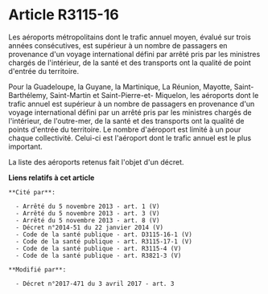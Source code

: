 # Article R3115-16

Les aéroports métropolitains dont le trafic annuel moyen, évalué sur trois années consécutives, est supérieur à un nombre de
passagers en provenance d'un voyage international défini par arrêté pris par les ministres chargés de l'intérieur, de la
santé et des transports ont la qualité de point d'entrée du territoire.

Pour la Guadeloupe, la Guyane, la Martinique, La Réunion, Mayotte, Saint-Barthélemy, Saint-Martin et Saint-Pierre-et-
Miquelon, les aéroports dont le trafic annuel est supérieur à un nombre de passagers en provenance d'un voyage international
défini par un arrêté pris par les ministres chargés de l'intérieur, de l'outre-mer, de la santé et des transports ont la
qualité de points d'entrée du territoire. Le nombre d'aéroport est limité à un pour chaque collectivité. Celui-ci est
l'aéroport dont le trafic annuel est le plus important.

La liste des aéroports retenus fait l'objet d'un décret.

**Liens relatifs à cet article**

	**Cité par**:

	  - Arrêté du 5 novembre 2013 - art. 1 (V)
	  - Arrêté du 5 novembre 2013 - art. 3 (V)
	  - Arrêté du 5 novembre 2013 - art. 8 (V)
	  - Décret n°2014-51 du 22 janvier 2014 (V)
	  - Code de la santé publique - art. D3115-16-1 (V)
	  - Code de la santé publique - art. R3115-17-1 (V)
	  - Code de la santé publique - art. R3115-4 (V)
	  - Code de la santé publique - art. R3821-3 (V)

	**Modifié par**:

	  - Décret n°2017-471 du 3 avril 2017 - art. 3
